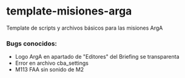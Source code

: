 # template-misiones-arga
Template de scripts y archivos básicos para las misiones ArgA

### Bugs conocidos:

- Logo ArgA en apartado de "Editores" del Briefing se transparenta
- Error en archivo cba_settings
- M113 FAA sin sonido de M2
